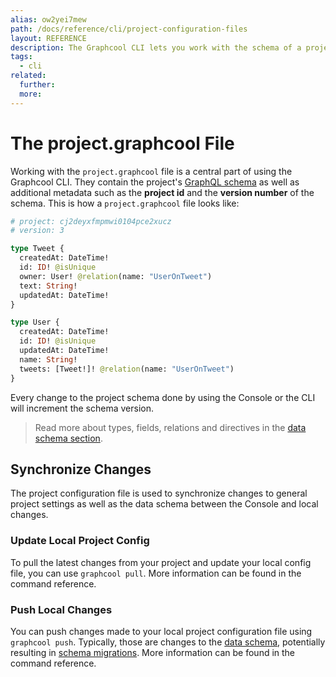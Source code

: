 ```yaml
---
alias: ow2yei7mew
path: /docs/reference/cli/project-configuration-files
layout: REFERENCE
description: The Graphcool CLI lets you work with the schema of a project. You can easily create a new project or update the schema of an existing one.
tags:
  - cli
related:
  further:
  more:
---
```


# The project.graphcool File

Working with the `project.graphcool` file is a central part of using the Graphcool CLI. They contain the project's [GraphQL schema](!alias-ahwoh2fohj) as well as additional metadata such as the **project id** and the **version number** of the schema. This is how a `project.graphcool` file looks like:

```graphql
# project: cj2deyxfmpmwi0104pce2xucz
# version: 3

type Tweet {
  createdAt: DateTime!
  id: ID! @isUnique
  owner: User! @relation(name: "UserOnTweet")
  text: String!
  updatedAt: DateTime!
}

type User {
  createdAt: DateTime!
  id: ID! @isUnique
  updatedAt: DateTime!
  name: String!
  tweets: [Tweet!]! @relation(name: "UserOnTweet")
}
```

Every change to the project schema done by using the Console or the CLI will increment the schema version.

> Read more about types, fields, relations and directives in the [data schema section](!alias-ahwoh2fohj). 

## Synchronize Changes

The project configuration file is used to synchronize changes to general project settings as well as the data schema between the Console and local changes.

### Update Local Project Config

To pull the latest changes from your project and update your local config file, you can use `graphcool pull`.
More information can be found in the command reference.

### Push Local Changes

You can push changes made to your local project configuration file using `graphcool push`. Typically, those are changes to the [data schema](!alias-ahwoh2fohj), potentially resulting in [schema migrations]().
More information can be found in the command reference.
